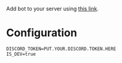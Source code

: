 Add bot to your server using [this link](https://discordapp.com/oauth2/authorize?client_id=512740516371234826&scope=bot&permission=2048).

# Configuration

```
DISCORD_TOKEN=PUT.YOUR.DISCORD.TOKEN.HERE
IS_DEV=true
```
